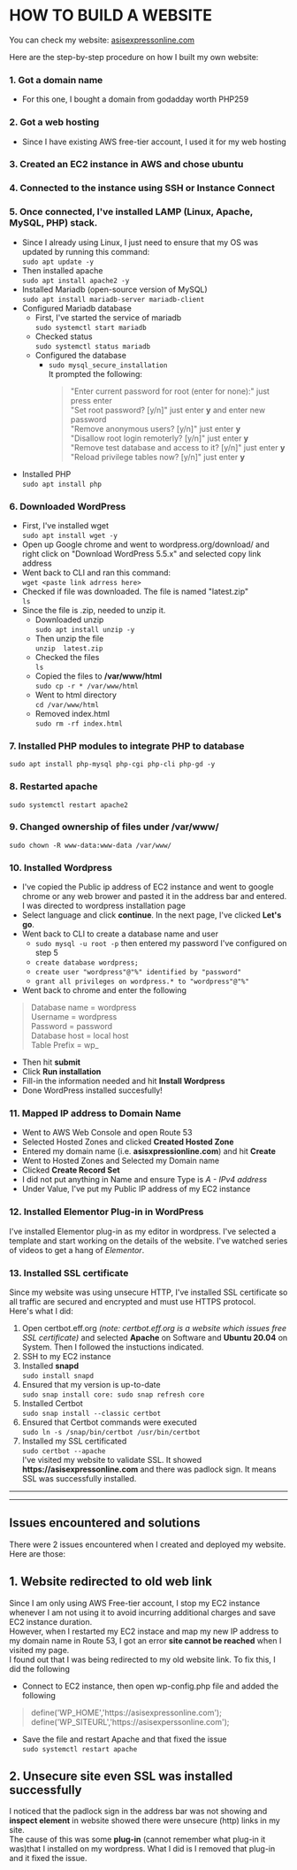 # HOW TO BUILD A WEBSITE
You can check my website: [asisexpressonline.com](https://asisexpressonline.com "Asis Express Online")

Here are the step-by-step procedure on how I built my own website:
### 1. Got a domain name
   * For this one, I bought a domain from godadday worth PHP259
### 2. Got a web hosting
* Since I have existing AWS free-tier account, I used it for my web hosting 
### 3. Created an EC2 instance in AWS and chose ubuntu
### 4. Connected to the instance using SSH or Instance Connect
### 5. Once connected, I've installed LAMP (Linux, Apache, MySQL, PHP) stack. 

* Since I already using Linux, I just need to ensure that my OS was updated by running this command: <br/>
    `sudo apt update -y`
* Then installed apache <br/>
    `sudo apt install apache2 -y`
* Installed Mariadb (open-source version of MySQL) <br/>
    `sudo apt install mariadb-server mariadb-client`
* Configured Mariadb database <br/>
    * First, I've started the service of mariadb <br/>
        `sudo systemctl start mariadb`
    * Checked status <br/>
        `sudo systemctl status mariadb`
    * Configured the database <br/>
        * `sudo mysql_secure_installation`
          <br> It prompted the following: <br/>
          > "Enter current password for root (enter for none):" just press enter <br/>
          > "Set root password? [y/n]" just enter **y** and enter new password <br/>
          > "Remove anonymous users? [y/n]" just enter **y** <br/>
          > "Disallow root login remoterly? [y/n]" just enter **y** <br/>
          > "Remove test database and access to it? [y/n]" just enter **y** <br/>
          > "Reload privilege tables now? [y/n]" just enter **y** <br/>
* Installed PHP <br/>
      `sudo apt install php`
### 6. Downloaded WordPress
* First, I've installed wget<br/>
     `sudo apt install wget -y`
* Open up Google chrome and went to wordpress.org/download/ and right click on "Download WordPress 5.5.x" and selected copy link address
* Went back to CLI and ran this command:<br/>
     `wget <paste link adrress here>`
* Checked if file was downloaded. The file is named "latest.zip" <br/>
      `ls`
* Since the file is .zip, needed to unzip it. 
    * Downloaded unzip<br/>
            `sudo apt install unzip -y`
    * Then unzip the file<br/>
            `unzip  latest.zip`
    * Checked the files<br/>
            `ls`
    * Copied the files to **/var/www/html** <br/>
        `sudo cp -r * /var/www/html`
    * Went to html directory<br/>
        `cd /var/www/html`
    * Removed index.html<br/>
        `sudo rm -rf index.html`
### 7. Installed PHP modules to integrate PHP to database
  `sudo apt install php-mysql php-cgi php-cli php-gd -y` 
### 8. Restarted apache
  `sudo systemctl restart apache2`
### 9. Changed ownership of files under /var/www/
  `sudo chown -R www-data:www-data /var/www/`
### 10. Installed Wordpress
* I've copied the Public ip address of EC2 instance and went to google chrome or any web brower and pasted it in the address bar and entered. I was directed to wordpress installation page
* Select language and click **continue**. In the next page, I've clicked **Let's go**.
* Went back to CLI to create a database name and user
    * `sudo mysql -u root -p` then entered my password I've configured on step 5
    * `create database wordpress;`
    * `create user "wordpress"@"%" identified by "password"`
    * `grant all privileges on wordpress.* to "wordpress"@"%"`
* Went back to chrome and enter the following 
> Database name = wordpress <br/>
> Username = wordpress <br/>
> Password = password <br/>
> Database host = local host <br/>
> Table Prefix = wp_<br/>
* Then hit **submit**
* Click **Run installation**
* Fill-in the information needed and hit **Install Wordpress**
* Done WordPress installed succesfully!
### 11. Mapped IP address to Domain Name
* Went to AWS Web Console and open Route 53
* Selected Hosted Zones and clicked **Created Hosted Zone**
* Entered my domain name (i.e. **asisxpressionline.com<span>**) and hit **Create**
* Went to Hosted Zones and Selected my Domain name
* Clicked **Create Record Set**
* I did not put anything in Name and ensure Type is *A - IPv4 address*
* Under Value, I've put my Public IP address of my EC2 instance

### 12. Installed Elementor Plug-in in WordPress
I've installed Elementor plug-in as my editor in wordpress. I've selected a template and start working on the details of the website. I've watched series of videos to get a hang of *Elementor*.
### 13. Installed SSL certificate
Since my website was using unsecure HTTP, I've installed SSL certificate so all traffic are secured and encrypted and must use HTTPS protocol.<br/> 
Here's what I did:
1. Open certbot.eff.org *(note: certbot.eff.<snap>org is a website which issues free SSL certificate)* and selected **Apache** on Software and **Ubuntu 20.04** on System. Then I followed the instuctions indicated.
1. SSH to my EC2 instance
1. Installed **snapd** <br/>
`sudo install snapd`
1. Ensured that my version is up-to-date<br/>
`sudo snap install core: sudo snap refresh core`
1. Installed Certbot<br/>
`sudo snap install --classic certbot`
1. Ensured that Certbot commands were executed<br/>
`sudo ln -s /snap/bin/certbot /usr/bin/certbot`
1. Installed my SSL certificated<br/>
`sudo certbot --apache` <br/>
I've visited my website to validate SSL. It showed **ht<span>tps://asisexpressonline.com** and there was padlock sign. It means SSL was successfully installed. 
---
---
## Issues encountered and solutions
There were 2 issues encountered when I created and deployed my website. Here are those:
## 1. Website redirected to old web link
Since I am only using AWS Free-tier account, I stop my EC2 instance whenever I am not using it to avoid incurring additional charges and save EC2 instance duration. <br/>
However, when I restarted my EC2 instace and map my new IP address to my domain name in Route 53, I got an error **site cannot be reached** when  I visited my page. <br/>
I found out that I was being redirected to my old website link. To fix this, I did the following
*   Connect to EC2 instance, then open wp-config.php file and added the following
> define('WP_HOME','htt<span>ps://asisexpressonline.com'); <br/>
define('WP_SITEURL','ht<span>tps://asisexperssonline.com');
* Save the file and restart Apache and that fixed the issue<br/>
`sudo systemctl restart apache`

## 2. Unsecure site even SSL was installed successfully
I noticed that the padlock sign in the address bar was not showing and **inspect element** in website showed there were unsecure (http) links in my site. <br/>
The cause of this was some **plug-in** (cannot remember what plug-in it was)that I installed on my wordpress. What I did is I removed that plug-in and it fixed the issue.
